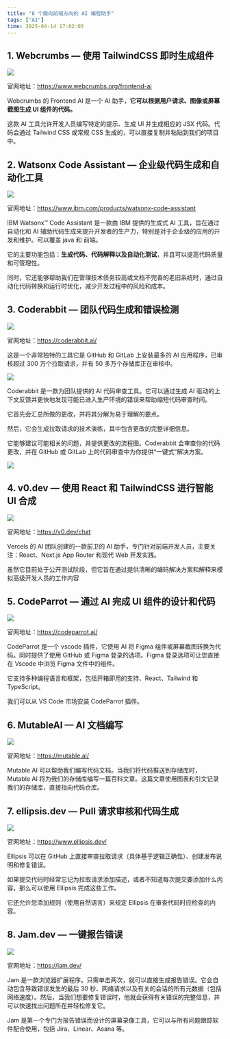 ```yaml
---
title: "8 个面向前端方向的 AI 编程助手"
tags: ["AI"]
time: 2025-04-14 17:02:03
---
```


## 1\. Webcrumbs — 使用 TailwindCSS 即时生成组件

<img src="/images/71.webp" />

官网地址：https://www.webcrumbs.org/frontend-ai

Webcrumbs 的 Frontend AI 是一个 AI 助手，**它可以根据用户请求、图像或屏幕截图生成 UI 组件的代码。**

这款 AI 工具允许开发人员编写特定的提示、生成 UI 并生成相应的 JSX 代码。代码会通过 Tailwind CSS 或常规 CSS 生成的，可以直接复制并粘贴到我们的项目中。

## 2\. Watsonx Code Assistant — 企业级代码生成和自动化工具

<img src="/images/72.webp" />

官网地址：https://www.ibm.com/products/watsonx-code-assistant

IBM Watsonx™ Code Assistant 是一款由 IBM 提供的生成式 AI 工具，旨在通过自动化和 AI 辅助代码生成来提升开发者的生产力，特别是对于企业级的应用的开发和维护。可以覆盖 java 和 前端。

它的主要功能包括：**生成代码、代码解释以及自动化测试**，并且可以提高代码质量和可管理性。

同时，它还能够帮助我们在管理技术债务较高或文档不完善的老旧系统时，通过自动化代码转换和运行时优化，减少开发过程中的风险和成本。

## 3\. Coderabbit — 团队代码生成和错误检测

<img src="/images/73.webp" />

官网地址：https://coderabbit.ai/

这是一个非常独特的工具它是 GitHub 和 GitLab 上安装最多的 AI 应用程序，已审核超过 300 万个拉取请求，并有 50 多万个存储库正在审核中。

<img src="/images/74.webp" />

Coderabbit 是一款为团队提供的 AI 代码审查工具。它可以通过生成 AI 驱动的上下文反馈并更快地发现可能已进入生产环境的错误来帮助缩短代码审查时间。

它首先会汇总所做的更改，并将其分解为易于理解的要点。

然后，它会生成拉取请求的技术演练，其中包含更改的完整详细信息。

它能够建议可能相关的问题，并提供更改的流程图。Coderabbit 会审查你的代码更改，并在 GitHub 或 GitLab 上的代码审查中为你提供“一键式”解决方案。

<img src="/images/75.webp" />

## 4\. v0.dev — 使用 React 和 TailwindCSS 进行智能 UI 合成

<img src="/images/76.webp" />

官网地址：https://v0.dev/chat

Vercels 的 AI 团队创建的一款前卫的 AI 助手，专门针对前端开发人员，主要关注：React、Next.js App Router 和现代 Web 开发实践。

虽然它目前处于公开测试阶段，但它旨在通过提供清晰的编码解决方案和解释来模拟高级开发人员的工作内容

## 5\. CodeParrot — 通过 AI 完成 UI 组件的设计和代码

<img src="/images/77.webp" />

官网地址：https://codeparrot.ai/

CodeParrot 是一个 vscode 插件，它使用 AI 将 Figma 组件或屏幕截图转换为代码。同时提供了使用 GitHub 或 Figma 登录的选项。Figma 登录选项可让您直接在 Vscode 中浏览 Figma 文件中的组件。

它支持多种编程语言和框架，包括开箱即用的支持、React、Tailwind 和 TypeScript。

我们可以从 VS Code 市场安装 CodeParrot 插件。

## 6\. MutableAI — AI 文档编写

<img src="/images/78.webp" />

官网地址：https://mutable.ai/

Mutable AI 可以帮助我们编写代码文档。当我们将代码推送到存储库时，Mutable AI 将为我们的存储库编写一篇百科文章。这篇文章使用图表和引文记录我们的存储库，直接指向代码仓库。

## 7\. ellipsis.dev — Pull 请求审核和代码生成

<img src="/images/79.webp" />

官网地址：https://www.ellipsis.dev/

Ellipsis 可以在 GitHub 上直接审查拉取请求（具体基于逻辑正确性）、创建发布说明和修复错误。

如果提交代码时经常忘记为拉取请求添加描述，或者不知道每次提交要添加什么内容，那么可以使用 Ellipsis 完成这些工作。

它还允许您添加规则（使用自然语言）来规定 Ellipsis 在审查代码时应检查的内容。

## 8\. Jam.dev — 一键报告错误

<img src="/images/80.webp" />

官网地址：https://jam.dev/

Jam 是一款浏览器扩展程序。只需单击两次，就可以直接生成报告错误。它会自动包含导致错误发生的最后 30 秒、网络请求以及有关的会话的所有元数据（包括网络速度）。然后，当我们想要修复错误时，他就会获得有关错误的完整信息，并可以快速找出问题所在并轻松修复它。

Jam 是第一个专门为报告错误而设计的屏幕录像工具，它可以与所有问题跟踪软件配合使用，包括 Jira、Linear、Asana 等。
